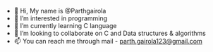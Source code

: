 - 👋 Hi, My name is @Parthgairola
- 👀 I’m interested in programming
- 🌱 I’m currently learning C language
- 💞️ I’m looking to collaborate on C and Data structures & algorithms
- 📫 You can reach me through mail - parth.gairola123@gmail.com

<!---
Parthgairola/Parthgairola is a ✨ special ✨ repository because its `README.md` (this file) appears on your GitHub profile.
You can click the Preview link to take a look at your changes.
--->
